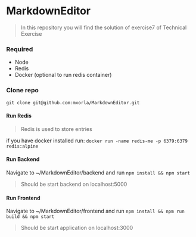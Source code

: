 # MarkdownEditor

  >  In this repository you will find the solution of exercise7 of Technical Exercise

### Required
 - Node
 - Redis
 - Docker (optional to run redis container)

### Clone repo

`git clone git@github.com:mxorla/MarkdownEditor.git`

 
####  Run Redis
  >  Redis is used to store entries 

if you have docker installed run: 
`docker run -name redis-me -p 6379:6379 redis:alpine`

####  Run Backend
Navigate to ~/MarkdownEditor/backend and run 
`npm install && npm start`

> Should be start backend on localhost:5000

####  Run Frontend
Navigate to ~/MarkdownEditor/frontend and run 
`npm install && npm run build && npm start`

> Should be start application on localhost:3000